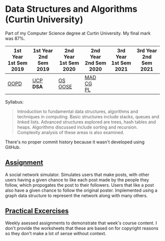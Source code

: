 # Data Structures and Algorithms (Curtin University)

Part of my Computer Science degree at Curtin University. My final mark was 87%.

1st Year <br> 1st Sem <br> 2019 | 1st Year <br> 2nd Sem <br> 2019 | 2nd Year <br> 1st Sem <br> 2020 | 2nd Year <br> 2nd Sem <br> 2020 | 3rd Year <br> 1st Sem <br> 2021 | 3rd Year <br> 2nd Sem <br> 2021  
--- | --- | --- | --- | --- | --- |
[OOPD](https://github.com/Alecadabra/OOPD) | [UCP](https://github.com/Alecadabra/UCP)<br>**DSA** | [OS](https://github.com/Alecadabra/OS)<br>[OOSE](https://github.com/Alecadabra/OOSE) | [MAD](https://github.com/Alecadabra/MAD)<br>[CG](https://github.com/Alecadabra/CG)<br>[PL](https://github.com/Alecadabra/PL)

Syllabus:

> Introduction to fundamental data structures, algorithms and techniques in computing. Basic structures include stacks, queues and linked lists. Advanced structures explored are trees, hash tables and heaps. Algorithms discussed include sorting and recursion. Complexity analysis of these areas is also examined.

There's no proper commit history because it wasn't developed using GitHub.

## [Assignment](Assignment)

A social network simulator. Simulates users that make posts, with other users having a given chance to like each post made by the people they follow, which propogates the post to their followers. Users that like a post also have a given chance to follow the original poster. Implemented using a graph data structure to represent the network along with many others.

## [Practical Excercises](Practical%20Excercises)

Weekly asessed assignments to demonstrate that week's course content. I don't provide the worksheets that these are based on for copyright reasons so they don't make a lot of sense without context.

